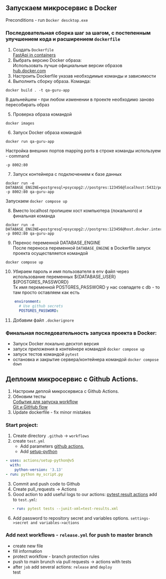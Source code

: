 ## Запускаем микросервис в Docker

Preconditions - run `Docker descktop.exe`

### Последовательная сборка шаг за шагом, с постепенным улучшением кода и расширением `dockerfile`

1. Создать `Dockerfile`  
   [FastApi in containers](https://fastapi.tiangolo.com/deployment/docker/#what-is-a-container-image)
2. Выбрать версию Docker образа:  
   Использовать лучше официальные версии образов  
   [hub.docker.com](https://hub.docker.com/_/python)
3. Настроить Dockerfile указав необходимые команды и зависимости
4. Выполнить сборку образа. Команда:

```commandline
docker build . -t qa-guru-app
```

В дальнейшем - при любом изменении в проекте необходимо заново пересобирать образ

5. Проверка образа командой

```commandline
docker images
```

6. Запуск Docker образа командой

```commandline
docker run qa-guru-app
```

Настройка внешних портов mapping ports в строке команды используем - command

```commandline
-p 8002:80
```

7. Запуск контейнера с подключением к базе данных

```commandline
docker run -e DATABASE_ENGINE=postgresql+psycopg2://postgres:123456@localhost:5432/postgres -p 8002:80 qa-guru-app

```

Запускаем `docker compose up`

8. Вместо localhost пропишем хост компьютера (локального) и финальная команда

```commandline
docker run -e DATABASE_ENGINE=postgresql+psycopg2://postgres:123456@host.docker.internal:5432/postgres -p 8002:80 qa-guru-app

```

9. Перенос переменной DATABASE_ENGINE  
   После переноса переменной `DATABASE_ENGINE` в Dockerfile запуск проекта осуществляется командой

```commandline
docker compose up
```

10. Убираем пароль и имя пользователя в env файл через использование переменных ${DATABASE_USER}  ${POSTGRES_PASSWORD}  
    Тк имя переменной POSTGRES_PASSWORD у нас совпадете с db - то там просто оставляем как есть

```yaml
    environment:
      # Use github secrets
      POSTGRES_PASSWORD:
```

11. Добавим файл `.dockerignore`

### Финальная последовательность запуска проекта в Docker:

- Запуск Docker локально десктоп версия
- запуск приложения в контейнере командой `docker compose up`
- запуск тестов командой `pytest`
- остановка и закрытие сервера/контейнера командой `docker compose down`

## Деплоим микросервис с Github Actions.

1. Настроим деплой микросервиса с Github Actions.
2. Обновим тесты  
   [События для запуска workflow](https://docs.github.com/en/actions/writing-workflows/choosing-when-your-workflow-runs/events-that-trigger-workflows#pull_request)  
   [Git и GitHub flow](https://medium.com/@yanminthwin/understanding-github-flow-and-git-flow-957bc6e12220)
3. Update dockerfile - fix minor mistakes

### Start project:

1. Create directory `.github` -> `workflows`
2. create `test.yml`
    - Add parameters [github actions](),
    - Add [setup-python](https://github.com/actions/setup-python)

```yaml
- uses: actions/setup-python@v5
  with:
    python-version: '3.13'
- run: python my_script.py
```

3. Commit and push code to Github
4. Create pull_requests -> Actions
5. Good action to add useful logs to our
   actions: [pytest result actions](https://github.com/pmeier/pytest-results-action)
   add to `test.yml`:

```yaml
   - run: pytest tests --junit-xml=test-results.xml
```

6. Add password to repository secret and variables options. `settings->secret and variables->actions`

### Add next workflows - `release.yml` for push to master branch  

- create new file
- fill information
- protect workflow - branch protection rules
- push to main brunch via pull requests -> actions with tests
- after `job` add several actions: `release` and `deploy`  
test 

